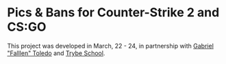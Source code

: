 # Pics & Bans for Counter-Strike 2 and CS:GO

This project was developed in March, 22 - 24, in partnership with [Gabriel "Falllen" Toledo](https://twitter.com/FalleNCS) and [Trybe School](https://twitter.com/betrybe).

